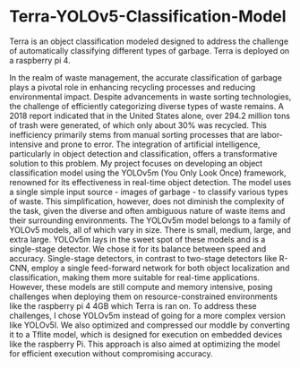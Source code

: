 # Terra-YOLOv5-Classification-Model
 Terra is an object classification modeled designed to address the challenge of automatically classifying different types of garbage. Terra is deployed on a raspberry pi 4. 

In the realm of waste management, the accurate classification of garbage plays a pivotal role in enhancing recycling processes and reducing environmental impact. Despite advancements in waste sorting technologies, the challenge of efficiently categorizing diverse types of waste remains. A 2018 report indicated that in the United States alone, over 294.2 million tons of trash were generated, of which only about 30% was recycled. This inefficiency primarily stems from manual sorting processes that are labor-intensive and prone to error. The integration of artificial intelligence, particularly in object detection and classification, offers a transformative solution to this problem.			My project focuses on developing an object classification model using the YOLOv5m (You Only Look Once) framework, renowned for its effectiveness in real-time object detection. The model uses a single simple input source - images of garbage - to classify various types of waste. This simplification, however, does not diminish the complexity of the task, given the diverse and often ambiguous nature of waste items and their surrounding environments. The YOLOv5m model belongs to a family of YOLOv5 models, all of which vary in size. There is small, medium, large, and extra large. YOLOv5m lays in the sweet spot of these models and is a single-stage detector. We chose it for its balance between speed and accuracy. Single-stage detectors, in contrast to two-stage detectors like R-CNN, employ a single feed-forward network for both object localization and classification, making them more suitable for real-time applications. However, these models are still compute and memory intensive, posing challenges when deploying them on resource-constrained environments like the raspberry pi 4 4GB which Terra is ran on.	To address these challenges, I chose YOLOv5m instead of going for a more complex version like YOLOv5l. We also optimized and compressed our moddle by converting it to a Tflite model, which is designed for execution on embedded devices like the raspberry Pi. This approach is also aimed at optimizing the model for efficient execution without compromising accuracy.
